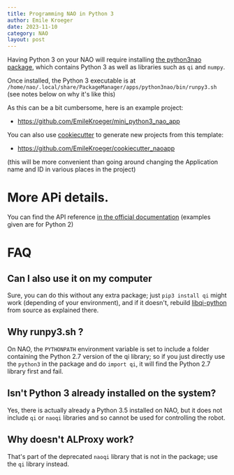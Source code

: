 ```yaml
---
title: Programming NAO in Python 3
author: Emile Kroeger
date: 2023-11-10
category: NAO
layout: post
---
```


Having Python 3 on your NAO will require installing [the python3nao package](https://cloud.aldebaran-robotics.com/application/python3nao/), which contains Python 3 as well as libraries such as `qi` and `numpy`.

Once installed, the Python 3 executable is at `/home/nao/.local/share/PackageManager/apps/python3nao/bin/runpy3.sh` (see notes below on why it's like this)

As this can be a bit cumbersome, here is an example project:
* https://github.com/EmileKroeger/mini_python3_nao_app

You can also use [cookiecutter](https://cookiecutter.readthedocs.io/en/stable/) to generate new projects from this template:
* https://github.com/EmileKroeger/cookiecutter_naoapp

(this will be more convenient than going around changing the Application name and ID in various places in the project)

# More APi details.

You can find the API reference [in the official documentation](http://doc.aldebaran.com/2-8/naoqi/index.html) (examples given are for Python 2)

# FAQ

## Can I also use it on my computer

Sure, you can do this without any extra package; just `pip3 install qi` might work (depending of your environment), and if it doesn't, rebuild [libqi-python](https://github.com/aldebaran/libqi-python) from source as explained there.

## Why runpy3.sh ?

On NAO, the `PYTHONPATH` environment variable is set to include a folder containing the Python 2.7 version of the qi library; so if you just directly use the `python3` in the package and do `import qi`, it will find the Python 2.7 library first and fail.

## Isn't Python 3 already installed on the system?

Yes, there is actually already a Python 3.5 installed on NAO, but it does not include `qi` or `naoqi` libraries and so cannot be used for controlling the robot.

## Why doesn't ALProxy work?

That's part of the deprecated `naoqi` library that is not in the package; use the `qi` library instead.

